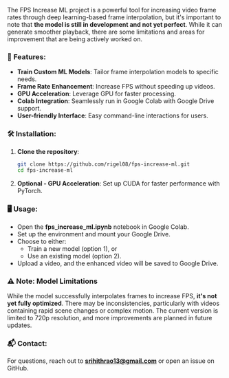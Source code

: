 The FPS Increase ML project is a powerful tool for increasing video frame rates through deep learning-based frame interpolation, but it's important to note that **the model is still in development and not yet perfect**. While it can generate smoother playback, there are some limitations and areas for improvement that are being actively worked on.

### 🚀 Features:
- **Train Custom ML Models**: Tailor frame interpolation models to specific needs.
- **Frame Rate Enhancement**: Increase FPS without speeding up videos.
- **GPU Acceleration**: Leverage GPU for faster processing.
- **Colab Integration**: Seamlessly run in Google Colab with Google Drive support.
- **User-friendly Interface**: Easy command-line interactions for users.

### 🛠 Installation:
1. **Clone the repository**:
   ```bash
   git clone https://github.com/rigel08/fps-increase-ml.git
   cd fps-increase-ml
   ```
3. **Optional - GPU Acceleration**: Set up CUDA for faster performance with PyTorch.

### 🖥 Usage:
- Open the **fps_increase_ml.ipynb** notebook in Google Colab.
- Set up the environment and mount your Google Drive.
- Choose to either:
  - Train a new model (option 1), or
  - Use an existing model (option 2).
- Upload a video, and the enhanced video will be saved to Google Drive.

### ⚠️ **Note: Model Limitations**
While the model successfully interpolates frames to increase FPS, **it's not yet fully optimized**. There may be inconsistencies, particularly with videos containing rapid scene changes or complex motion. The current version is limited to 720p resolution, and more improvements are planned in future updates.


### 📬 Contact:
For questions, reach out to **srihithrao13@gmail.com** or open an issue on GitHub.

